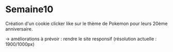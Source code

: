 # Semaine10

Création d'un cookie clicker like sur le thème de Pokemon pour leurs 20ème anniversaire.

-> améliorations à prévoir : rendre le site responsif (résolution actuelle : 1900/1000px)
